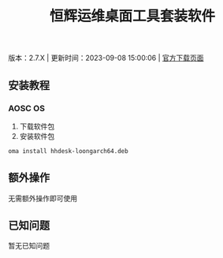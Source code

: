 ﻿---
id: 1756
title: 恒辉运维桌面工具套装软件
toc: true
weight: 1756
---

版本：2.7.X | 更新时间：2023-09-08 15:00:06 | [官方下载页面](http://app.loongapps.cn/#/detail/1756)

## 安装教程 

### AOSC OS 

1. 下载软件包
2. 安装软件包

```bash
oma install hhdesk-loongarch64.deb
```

## 额外操作

无需额外操作即可使用

## 已知问题

暂无已知问题

